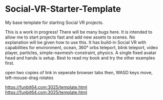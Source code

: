 # Social-VR-Starter-Template
My base template for starting Social VR projects.


This is a work in progress!  There will be many bugs here.
It is intended to allow me to start projects fast and add new assets to scenes. No explanation will be given how to use this. 
It has build-in Social VR with capabilities for environment, ocean, 360° orbs teleport, blink teleport, video player, particles, simple-navmesh-constraint, physics.
A single fixed avatar head and hands is setup.
Best to read my book and try the other examples first.

open two copies of link in seperate browser tabs then,
WASD keys move, left-mouse-drag rotates

<a href="https://funbit64.com:3025/template.html" target="_blank">https://funbit64.com:3025/template.html</a><br>
<a href="https://funbit64.com:3025/template.html" target="_blank">https://funbit64.com:3025/template.html</a>
